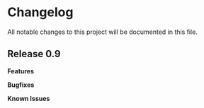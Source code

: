 # Changelog

All notable changes to this project will be documented in this file.

## Release 0.9

**Features**

**Bugfixes**

**Known Issues**
